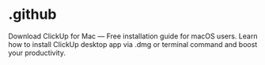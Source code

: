 # .github
Download ClickUp for Mac — Free installation guide for macOS users. Learn how to install ClickUp desktop app via .dmg or terminal command and boost your productivity.
